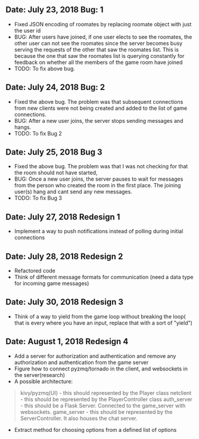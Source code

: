 Date: July 23, 2018	Bug: 1
--------------------------------

- Fixed JSON encoding of roomates by replacing roomate object with just the 
user id
- BUG: After users have joined, if one user elects to see the roomates, 
the other user can not see the roomates since the server becomes busy
serving the requests of the other that saw the roomates list. This is 
because the one that saw the roomates list is querying constantly for
feedback on whether all the members of the game room have joined
- TODO: To fix above bug.

Date: July 24, 2018	Bug: 2 
---------------------------------

- Fixed the above bug. The problem was that subsequent connections from 
new clients were not being created and added to the list of game connections.
- BUG: After a new user joins, the server stops sending messages and hangs.
- TODO: To fix Bug 2

Date: July 25, 2018	Bug 3
----------------------------------

- Fixed the above bug. The problem was that I was not checking for that
the room should not have started,
- BUG: Once a new user joins, the server pauses to wait for messages from the
person who created the room in the first place. The joining user(s) hang and 
cant send any new messages.
- TODO: To fix Bug 3

Date: July 27, 2018 	Redesign 1
----------------------------------

- Implement a way to push notifications instead of polling
during initial connections

Date: July 28, 2018	Redesign 2
----------------------------------

- Refactored code
- Think of different message formats for communication
(need a data type for incoming game messages)


Date: July 30, 2018	Redesign 3
----------------------------------

- Think of a way to yield from the game loop without breaking 
the loop( that is every where you have an input, replace that 
with a sort of "yield")

Date: August 1, 2018	Redesign 4
-----------------------------------

- Add a server for authorization and authentication and 
remove any authorization and authentication from the game 
server
- Figure how to connect pyzmq/tornado in the client, 
and websockets in the server(research)
- A possible architecture: 

> kivy/pyzmq(UI) - this should represented by the Player class
> netclient - this should be represented by the PlayerController class
> auth_server - this should be a Flask Server. Connected to the 
game_server with websockets. 
> game_server - this should be represented by the ServerController.
It also houses the chat server.

- Extract method for choosing options from a defined list of options
